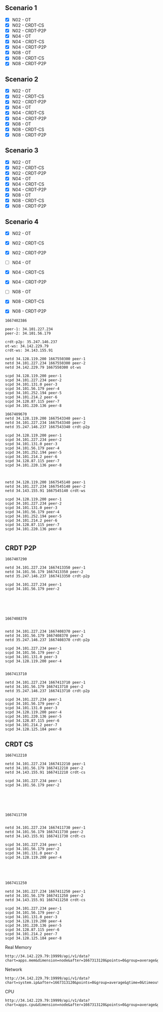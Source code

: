## Scenario 1

- [x] N02 - OT
- [x] N02 - CRDT-CS
- [x] N02 - CRDT-P2P
- [x] N04 - OT
- [x] N04 - CRDT-CS
- [x] N04 - CRDT-P2P
- [x] N08 - OT
- [x] N08 - CRDT-CS
- [x] N08 - CRDT-P2P

## Scenario 2

- [x] N02 - OT
- [x] N02 - CRDT-CS
- [x] N02 - CRDT-P2P
- [x] N04 - OT
- [x] N04 - CRDT-CS
- [x] N04 - CRDT-P2P
- [x] N08 - OT
- [x] N08 - CRDT-CS
- [x] N08 - CRDT-P2P

## Scenario 3

- [x] N02 - OT
- [x] N02 - CRDT-CS
- [x] N02 - CRDT-P2P
- [x] N04 - OT
- [x] N04 - CRDT-CS
- [x] N04 - CRDT-P2P
- [x] N08 - OT
- [x] N08 - CRDT-CS
- [x] N08 - CRDT-P2P

## Scenario 4

- [x] N02 - OT

- [x] N02 - CRDT-CS

- [x] N02 - CRDT-P2P

  

- [ ] N04 - OT

- [x] N04 - CRDT-CS

- [x] N04 - CRDT-P2P



- [ ] N08 - OT
- [x] N08 - CRDT-CS
- [x] N08 - CRDT-P2P

```
1667402386

peer-1: 34.101.227.234
peer-2: 34.101.56.179

crdt-p2p: 35.247.146.237
ot-ws: 34.142.229.79
crdt-ws: 34.143.155.91

netd 34.128.119.200 1667550300 peer-1
netd 34.101.227.234 1667550300 peer-2
netd 34.142.229.79 1667550300 ot-ws

scpd 34.128.119.200 peer-1
scpd 34.101.227.234 peer-2
scpd 34.101.131.0 peer-3
scpd 34.101.56.179 peer-4
scpd 34.101.252.194 peer-5
scpd 34.101.214.2 peer-6
scpd 34.128.87.115 peer-7
scpd 34.101.220.136 peer-8

1667489670
netd 34.128.119.200 1667543340 peer-1
netd 34.101.227.234 1667543340 peer-2
netd 35.247.146.237 1667543340 crdt-p2p

scpd 34.128.119.200 peer-1
scpd 34.101.227.234 peer-2
scpd 34.101.131.0 peer-3
scpd 34.101.56.179 peer-4
scpd 34.101.252.194 peer-5
scpd 34.101.214.2 peer-6
scpd 34.128.87.115 peer-7
scpd 34.101.220.136 peer-8



netd 34.128.119.200 1667545140 peer-1
netd 34.101.227.234 1667545140 peer-2
netd 34.143.155.91 1667545140 crdt-ws

scpd 34.128.119.200 peer-1
scpd 34.101.227.234 peer-2
scpd 34.101.131.0 peer-3
scpd 34.101.56.179 peer-4
scpd 34.101.252.194 peer-5
scpd 34.101.214.2 peer-6
scpd 34.128.87.115 peer-7
scpd 34.101.220.136 peer-8


```

## CRDT P2P


```
1667407290

netd 34.101.227.234 1667413350 peer-1
netd 34.101.56.179 1667413350 peer-2
netd 35.247.146.237 1667413350 crdt-p2p

scpd 34.101.227.234 peer-1
scpd 34.101.56.179 peer-2






1667408370


netd 34.101.227.234 1667408370 peer-1
netd 34.101.56.179 1667408370 peer-2
netd 35.247.146.237 1667408370 crdt-p2p

scpd 34.101.227.234 peer-1
scpd 34.101.56.179 peer-2
scpd 34.101.131.0 peer-3
scpd 34.128.119.200 peer-4


1667413710

netd 34.101.227.234 1667413710 peer-1
netd 34.101.56.179 1667413710 peer-2
netd 35.247.146.237 1667413710 crdt-p2p

scpd 34.101.227.234 peer-1
scpd 34.101.56.179 peer-2
scpd 34.101.131.0 peer-3
scpd 34.128.119.200 peer-4
scpd 34.101.220.136 peer-5
scpd 34.128.87.115 peer-6
scpd 34.101.214.2 peer-7
scpd 34.128.125.184 peer-8
```

## CRDT CS


```
1667412210

netd 34.101.227.234 1667412210 peer-1
netd 34.101.56.179 1667412210 peer-2
netd 34.143.155.91 1667412210 crdt-cs

scpd 34.101.227.234 peer-1
scpd 34.101.56.179 peer-2






1667411730


netd 34.101.227.234 1667411730 peer-1
netd 34.101.56.179 1667411730 peer-2
netd 34.143.155.91 1667411730 crdt-cs

scpd 34.101.227.234 peer-1
scpd 34.101.56.179 peer-2
scpd 34.101.131.0 peer-3
scpd 34.128.119.200 peer-4





1667411250

netd 34.101.227.234 1667411250 peer-1
netd 34.101.56.179 1667411250 peer-2
netd 34.143.155.91 1667411250 crdt-cs

scpd 34.101.227.234 peer-1
scpd 34.101.56.179 peer-2
scpd 34.101.131.0 peer-3
scpd 34.128.119.200 peer-4
scpd 34.101.220.136 peer-5
scpd 34.128.87.115 peer-6
scpd 34.101.214.2 peer-7
scpd 34.128.125.184 peer-8
```



Real Memory

```
http://34.142.229.79:19999/api/v1/data?chart=apps.mem&dimension=node&after=1667313120&points=0&group=average&gtime=0&timeout=0&format=csv&options=seconds
```

Network

```
http://34.142.229.79:19999/api/v1/data?chart=system.ip&after=1667313120&points=0&group=average&gtime=0&timeout=0&format=csv&options=seconds
```

CPU

```
http://34.142.229.79:19999/api/v1/data?chart=apps.cpu&dimension=node&after=1667313120&points=0&group=average&gtime=0&timeout=0&format=csv&options=seconds
```


